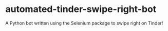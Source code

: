 # automated-tinder-swipe-right-bot
A Python bot written using the Selenium package to swipe right on Tinder!
